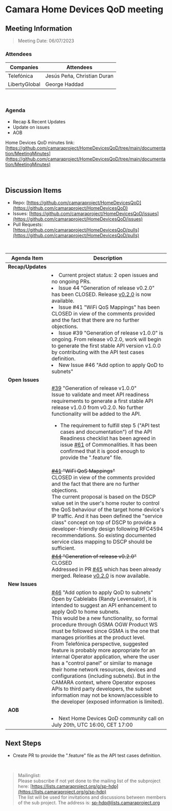 # Camara Home Devices QoD meeting

## Meeting Information

> Meeting Date: 06/07/2023

### Attendees

| Companies | Attendees |
| --------- | --------- |
| Telefónica | Jesús Peña, Christian Duran |
| LibertyGlobal | George Haddad |

<br>

### Agenda

* Recap & Recent Updates
* Update on issues 
* AOB

Home Devices QoD minutes link:<br>
[https://github.com/camaraproject/HomeDevicesQoD/tree/main/documentation/MeetingMinutes](https://github.com/camaraproject/HomeDevicesQoD/tree/main/documentation/MeetingMinutes)

<br>

## Discussion Items

- Repo: [https://github.com/camaraproject/HomeDevicesQoD](https://github.com/camaraproject/HomeDevicesQoD)<br>
- Issues: [https://github.com/camaraproject/HomeDevicesQoD/issues](https://github.com/camaraproject/HomeDevicesQoD/issues)<br>
- Pull Requests: [https://github.com/camaraproject/HomeDevicesQoD/pulls](https://github.com/camaraproject/HomeDevicesQoD/pulls)

<br>

| Agenda Item | Description | 
| ----------- | ------------|
| **Recap/Updates** |  |
|  | <li>Current project status: 2 open issues and no ongoing PRs.<li>Issue 44 "Generation of release v0.2.0" has been CLOSED. Release [v0.2.0](https://github.com/camaraproject/HomeDevicesQoD/releases/tag/v0.2.0) is now available.<li>Issue #41 "WiFi QoS Mappings" has been CLOSED in view of the comments provided and the fact that there are no further objections. <li> Issue #39 "Generation of release v1.0.0" is ongoing. From release v0.2.0, work will begin to generate the first stable API version v1.0.0 by contributing with the API test cases definition.<li>New Issue #46 "Add option to apply QoD to subnets" |
| **Open Issues** | |
|  | [#39](https://github.com/camaraproject/HomeDevicesQoD/issues/39) "Generation of release v1.0.0"<br>Issue to validate and meet API readiness requirements to generate a first stable API release v1.0.0 from v0.2.0. No further functionality will be added to the API.<ul><li>The requirement to fulfill step 5 ("API test cases and documentation") of the API Readiness checklist has been agreed in issue [#61](https://github.com/camaraproject/WorkingGroups/issues/61) of Commonalities. It has been confirmed that it is good enough to provide the ".feature" file.</ul> |
|  | ~~[#41](https://github.com/camaraproject/HomeDevicesQoD/issues/41) "WiFi QoS Mappings"~~<br>CLOSED  in view of the comments provided and the fact that there are no further objections.<br>The current proposal is based on the DSCP value set in the user's home router to control the QoS behaviour of the target home device's IP traffic. And it has been defined the "service class" concept on top of DSCP to provide a developer-friendly design following RFC4594 recommendations. So existing documented service class mapping to DSCP should be sufficient. |
|  | ~~[#44](https://github.com/camaraproject/HomeDevicesQoD/issues/44) "Generation of release v0.2.0"~~<br>CLOSED<br>Addressed in PR [#45](https://github.com/camaraproject/HomeDevicesQoD/pull/45) which has been already merged. Release [v0.2.0](https://github.com/camaraproject/HomeDevicesQoD/releases/tag/v0.2.0) is now available. |
| **New Issues** |  |
|  | [#46](https://github.com/camaraproject/HomeDevicesQoD/issues/46) "Add option to apply QoD to subnets"<br>Open by Cablelabs (Randy Levensalor), it is intended to suggest an API enhancement to apply QoD to home subnets.<br>This would be a new functionality, so formal procedure through GSMA OGW Product WS must be followed since GSMA is the one that manages priorities at the product level.<br>From Telefónica perspective, suggested feature is probably more appropriate for an internal Operator application, where the user has a "control panel" or similar to manage their home network resources, devices and configurations (including subnets). But in the CAMARA context, where Operator exposes APIs to third party developers, the subnet information may not be known/accessible to the developer (exposed information is limited).|
| **AOB** | |
|  | <li>Next Home Devices QoD community call on July 20th, UTC 16:00, CET 17:00 |


## Next Steps

* Create PR to provide the ".feature" file as the API test cases definition.</ul>

<br>

> Mailinglist:<br>Please subscribe if not yet done to the mailing list of the subproject here: [https://lists.camaraproject.org/g/sp-hdp](https://lists.camaraproject.org/g/sp-hdp)<br>The list will be used for invitations and discussions between members of the sub project. The address is: sp-hdp@lists.camaraproject.org
